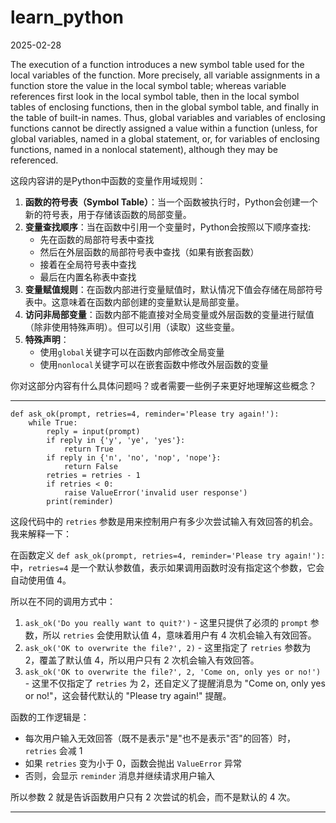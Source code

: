 # learn_python

2025-02-28

The execution of a function introduces a new symbol table used for the local variables of the function. More precisely, all variable assignments in a function store the value in the local symbol table; whereas variable references first look in the local symbol table, then in the local symbol tables of enclosing functions, then in the global symbol table, and finally in the table of built-in names. Thus, global variables and variables of enclosing functions cannot be directly assigned a value within a function (unless, for global variables, named in a global statement, or, for variables of enclosing functions, named in a nonlocal statement), although they may be referenced.

这段内容讲的是Python中函数的变量作用域规则：

1. **函数的符号表（Symbol Table）**：当一个函数被执行时，Python会创建一个新的符号表，用于存储该函数的局部变量。
2. **变量查找顺序**：当在函数中引用一个变量时，Python会按照以下顺序查找:
   - 先在函数的局部符号表中查找
   - 然后在外层函数的局部符号表中查找（如果有嵌套函数）
   - 接着在全局符号表中查找
   - 最后在内置名称表中查找
3. **变量赋值规则**：在函数内部进行变量赋值时，默认情况下值会存储在局部符号表中。这意味着在函数内部创建的变量默认是局部变量。
4. **访问非局部变量**：函数内部不能直接对全局变量或外层函数的变量进行赋值（除非使用特殊声明）。但可以引用（读取）这些变量。
5. **特殊声明**：
   - 使用`global`关键字可以在函数内部修改全局变量
   - 使用`nonlocal`关键字可以在嵌套函数中修改外层函数的变量

你对这部分内容有什么具体问题吗？或者需要一些例子来更好地理解这些概念？

---

```
def ask_ok(prompt, retries=4, reminder='Please try again!'):
    while True:
        reply = input(prompt)
        if reply in {'y', 'ye', 'yes'}:
            return True
        if reply in {'n', 'no', 'nop', 'nope'}:
            return False
        retries = retries - 1
        if retries < 0:
            raise ValueError('invalid user response')
        print(reminder)
```

这段代码中的 `retries` 参数是用来控制用户有多少次尝试输入有效回答的机会。我来解释一下：

在函数定义 `def ask_ok(prompt, retries=4, reminder='Please try again!'):` 中，`retries=4` 是一个默认参数值，表示如果调用函数时没有指定这个参数，它会自动使用值 4。

所以在不同的调用方式中：

1. `ask_ok('Do you really want to quit?')` - 这里只提供了必须的 `prompt` 参数，所以 `retries` 会使用默认值 4，意味着用户有 4 次机会输入有效回答。
2. `ask_ok('OK to overwrite the file?', 2)` - 这里指定了 `retries` 参数为 2，覆盖了默认值 4，所以用户只有 2 次机会输入有效回答。
3. `ask_ok('OK to overwrite the file?', 2, 'Come on, only yes or no!')` - 这里不仅指定了 `retries` 为 2，还自定义了提醒消息为 "Come on, only yes or no!"，这会替代默认的 "Please try again!" 提醒。

函数的工作逻辑是：

- 每次用户输入无效回答（既不是表示"是"也不是表示"否"的回答）时，`retries` 会减 1
- 如果 `retries` 变为小于 0，函数会抛出 `ValueError` 异常
- 否则，会显示 `reminder` 消息并继续请求用户输入

所以参数 2 就是告诉函数用户只有 2 次尝试的机会，而不是默认的 4 次。



---

